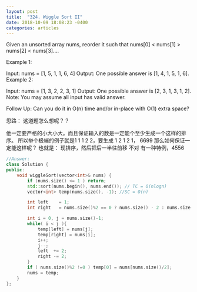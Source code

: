 ```yaml
---
layout: post
title:  "324. Wiggle Sort II"
date: 2018-10-09 18:08:23 -0400
categories: articles
---
```


Given an unsorted array nums, reorder it such that nums[0] < nums[1] > nums[2] < nums[3]....

Example 1:

Input: nums = [1, 5, 1, 1, 6, 4]
Output: One possible answer is [1, 4, 1, 5, 1, 6].
Example 2:

Input: nums = [1, 3, 2, 2, 3, 1]
Output: One possible answer is [2, 3, 1, 3, 1, 2].
Note:
You may assume all input has valid answer.

Follow Up:
Can you do it in O(n) time and/or in-place with O(1) extra space?

思路：
这道题怎么想呢？？

他一定要严格的小大小大。而且保证输入的数是一定能个至少生成一个这样的排序。
所以举个极端的例子就是1 1 1 2 2，要生成 1 2 1 2 1， 6699
那么如何保证一定能这样呢？
也就是：
现排序，然后把后一半往前移
不对
有一种特例，4556
```c++
//Answer:
class Solution {
public:
    void wiggleSort(vector<int>& nums) {
        if (nums.size() <= 1 ) return;
        std::sort(nums.begin(), nums.end()); // TC = O(nlogn)
        vector<int> temp(nums.size(), -1); //SC = O(n)

        int left    = 1;
        int right   = nums.size()%2 == 0 ? nums.size() - 2 : nums.size() - 1;

        int i = 0, j = nums.size()-1;
        while( i < j ){
            temp[left] = nums[j];
            temp[right] = nums[i];
            i++;
            j--;
            left  += 2;
            right -= 2;
        }
        if ( nums.size()%2 !=0 ) temp[0] = nums[nums.size()/2];
        nums = temp;
    }
};
```